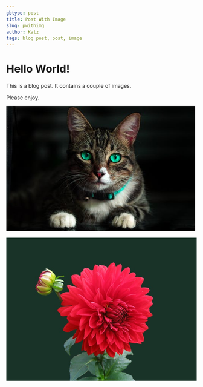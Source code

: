 ```yaml
---
gbtype: post
title: Post With Image
slug: pwithimg
author: Katz
tags: blog post, post, image
---
```


# Hello World!

This is a blog post. It contains a couple of images.

Please enjoy.

![cat](images/cat.jpeg)

![flower](images/flower.jpg)